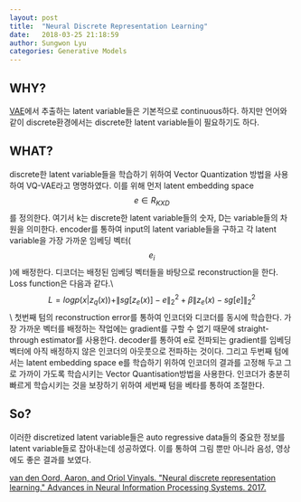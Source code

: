 ```yaml
---
layout: post
title:  "Neural Discrete Representation Learning"
date:   2018-03-25 21:18:59
author: Sungwon Lyu
categories: Generative Models
---
```


## WHY? 
[VAE](https://lyusungwon.github.io/dl/2018/02/11/vae.html)에서 추출하는 latent variable들은 기본적으로 continuous하다. 하지만 언어와 같이 discrete환경에서는 discrete한 latent variable들이 필요하기도 하다.  

## WHAT?
discrete한 latent variable들을 학습하기 위하여 Vector Quantization 방법을 사용하여 VQ-VAE라고 명명하였다. 이를 위해 먼저 latent embedding space $$e \in R_{K X D}$$를 정의한다. 여기서 k는  discrete한 latent variable들의 숫자, D는 variable들의 차원을 의미한다. encoder를 통하여 input의 latent variable들을 구하고 각 latent variable을 가장 가까운 임베딩 벡터($$e_i$$)에 배정한다. 디코더는 배정된 임베딩 벡터들을 바탕으로 reconstruction을 한다. Loss function은 다음과 같다.\\
$$L = logp(x|z_q(x)) + \|sg[z_e(x)] - e\|^2_2 + \beta\|z_e(x) - sg[e]\|^2_2$$\\
첫번째 텀의 reconstruction error를 통하여 인코더와 디코더를 동시에 학습한다. 가장 가까운 벡터를 배정하는 작업에는 gradient를 구할 수 없기 때문에 straight-through estimator를 사용한다. decoder를 통하여  e로 전파되는 gradient를 임베딩 벡터에 아직 배정하지 않은 인코더의 아웃풋으로 전파하는 것이다. 그리고 두번째 텀에서는 latent embedding space e를 학습하기 위하여 인코더의 결과를 고정해 두고 그로 가까이 가도록 학습시키는 Vector Quantisation방법을 사용한다. 인코더가 충분히 빠르게 학습시키는 것을 보장하기 위하여 세번째 텀을 베타를 통하여 조절한다. 

## So?
이러한 discretized latent variable들은 auto regressive data들의 중요한 정보를 latent variable들로 잡아내는데 성공하였다. 이를 통하여 그림 뿐만 아니라 음성, 영상에도 좋은 결과를 보였다. 

[van den Oord, Aaron, and Oriol Vinyals. "Neural discrete representation learning." Advances in Neural Information Processing Systems. 2017.](http://papers.nips.cc/paper/7210-neural-discrete-representation-learning)